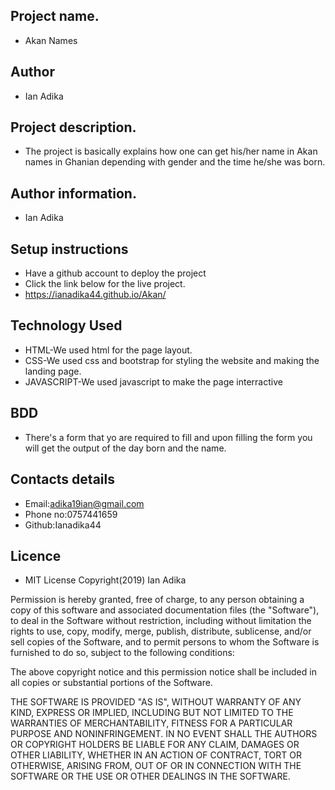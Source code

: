 ## Project name.
- Akan Names
## Author
- Ian Adika
## Project description.
- The project is basically explains how one can get his/her name in Akan names in Ghanian depending with gender and the time he/she was born.
## Author information.
 - Ian Adika
## Setup instructions 
 - Have a github account to deploy the project
 - Click the link below for the live project.
 - https://ianadika44.github.io/Akan/
## Technology Used
 - HTML-We used html for the page layout.
 - CSS-We used css and bootstrap for styling the website and making the landing page.
 - JAVASCRIPT-We used javascript to make the page interractive
 ## BDD
 - There's a form that yo are required to fill and upon filling the form you will get the output of the day born and the name.
 ## Contacts details
  - Email:adika19ian@gmail.com
  - Phone no:0757441659
  - Github:Ianadika44
 ## Licence
 - MIT License Copyright(2019) Ian Adika

Permission is hereby granted, free of charge, to any person obtaining a copy of this software and associated documentation files (the "Software"), to deal in the Software without restriction, including without limitation the rights to use, copy, modify, merge, publish, distribute, sublicense, and/or sell copies of the Software, and to permit persons to whom the Software is furnished to do so, subject to the following conditions:

The above copyright notice and this permission notice shall be included in all copies or substantial portions of the Software.

THE SOFTWARE IS PROVIDED "AS IS", WITHOUT WARRANTY OF ANY KIND, EXPRESS OR IMPLIED, INCLUDING BUT NOT LIMITED TO THE WARRANTIES OF MERCHANTABILITY, FITNESS FOR A PARTICULAR PURPOSE AND NONINFRINGEMENT. IN NO EVENT SHALL THE AUTHORS OR COPYRIGHT HOLDERS BE LIABLE FOR ANY CLAIM, DAMAGES OR OTHER LIABILITY, WHETHER IN AN ACTION OF CONTRACT, TORT OR OTHERWISE, ARISING FROM, OUT OF OR IN CONNECTION WITH THE SOFTWARE OR THE USE OR OTHER DEALINGS IN THE SOFTWARE.
